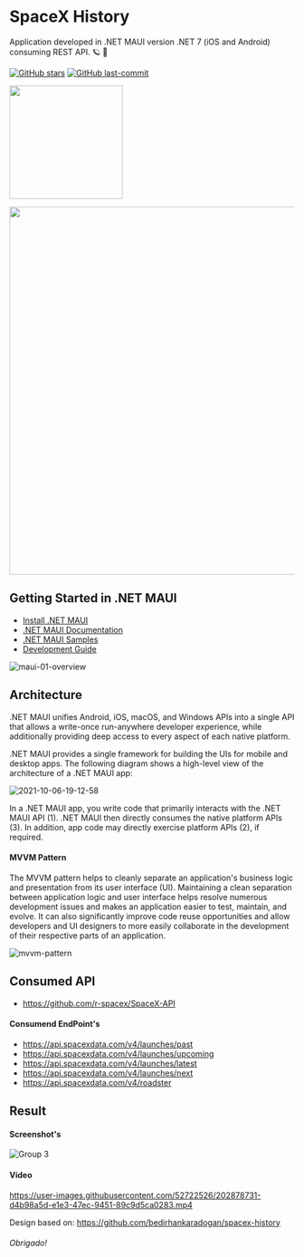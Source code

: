 # SpaceX History
 Application developed in .NET MAUI version .NET 7 (iOS and Android) consuming REST API. :ringed_planet: :rocket:
 
 [![GitHub stars](https://img.shields.io/github/stars/EduardoReisDev/SpaceXhistory?style=flat-square)](https://github.com/naweed/MauiTubePlayer/stargazers) [![GitHub last-commit](https://img.shields.io/github/last-commit/EduardoReisDev/SpaceXhistory?style=flat-square)](https://github.com/jameslee214/maui-premierleague/commits)
 
 [<img src="https://www.snppts.dev/img/snppts-badge.jpg" width="200px">](https://www.snppts.dev/snippet/spacex-history)
 
 <img src="https://user-images.githubusercontent.com/52722526/202879329-a30d1bab-fa09-41aa-9371-a4907f4519fb.png" width="650px">
 
## Getting Started in .NET MAUI ##

* [Install .NET MAUI](https://dot.net/maui)
* [.NET MAUI Documentation](https://docs.microsoft.com/dotnet/maui)
* [.NET MAUI Samples](https://github.com/dotnet/maui-samples)
* [Development Guide](./.github/DEVELOPMENT.md)
 
 ![maui-01-overview](https://user-images.githubusercontent.com/52722526/202878978-aa019b8a-6811-4df8-9014-125ea64f6faf.png)
 
 ## Architecture
 
 .NET MAUI unifies Android, iOS, macOS, and Windows APIs into a single API that allows a write-once run-anywhere developer experience, while additionally providing deep access to every aspect of each native platform.
 
 .NET MAUI provides a single framework for building the UIs for mobile and desktop apps. The following diagram shows a high-level view of the architecture of a .NET MAUI app:
 
 ![2021-10-06-19-12-58](https://user-images.githubusercontent.com/52722526/202879168-0cdf7e84-8959-4234-b528-63956a459b26.png)
 
 In a .NET MAUI app, you write code that primarily interacts with the .NET MAUI API (1). .NET MAUI then directly consumes the native platform APIs (3). In addition, app code may directly exercise platform APIs (2), if required.
 
  #### MVVM Pattern
  
The MVVM pattern helps to cleanly separate an application's business logic and presentation from its user interface (UI). Maintaining a clean separation between application logic and user interface helps resolve numerous development issues and makes an application easier to test, maintain, and evolve. It can also significantly improve code reuse opportunities and allow developers and UI designers to more easily collaborate in the development of their respective parts of an application.

![mvvm-pattern](https://user-images.githubusercontent.com/52722526/202914348-8cdaa5d1-9495-4eaa-978a-5da384c55085.png)

 ## Consumed API
 - https://github.com/r-spacex/SpaceX-API
 
 #### Consumend EndPoint's
 - https://api.spacexdata.com/v4/launches/past
 - https://api.spacexdata.com/v4/launches/upcoming
 - https://api.spacexdata.com/v4/launches/latest
 - https://api.spacexdata.com/v4/launches/next
 - https://api.spacexdata.com/v4/roadster
 
 ## Result
 #### Screenshot's
 ![Group 3](https://user-images.githubusercontent.com/52722526/202879198-159a908f-40ab-4e7b-a159-8f2d1cf605e2.png)

 #### Video
https://user-images.githubusercontent.com/52722526/202878731-d4b98a5d-e1e3-47ec-9451-89c9d5ca0283.mp4

Design based on: https://github.com/bedirhankaradogan/spacex-history

###### Obrigado!
